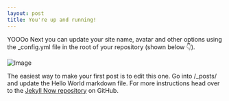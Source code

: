```yaml
---
layout: post
title: You're up and running!
---
```

YOOOo
Next you can update your site name, avatar and other options using the _config.yml file in the root of your repository (shown below :point_down:).

![Image](https://farm8.staticflickr.com/7494/16149391137_d389b6aca7_b.jpg)

The easiest way to make your first post is to edit this one. Go into /_posts/ and update the Hello World markdown file. For more instructions head over to the [Jekyll Now repository](https://github.com/barryclark/jekyll-now) on GitHub.
